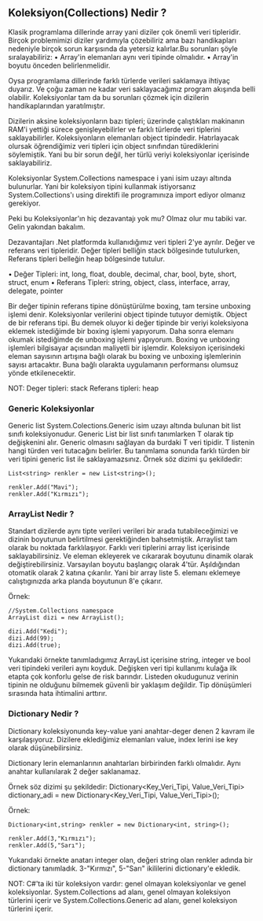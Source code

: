 ## Koleksiyon(Collections) Nedir ? 
Klasik programlama dillerinde array yani diziler çok önemli veri tipleridir. Birçok problemimizi diziler yardımıyla çözebiliriz ama bazı handikapları nedeniyle birçok sorun karşısında da yetersiz kalırlar.Bu sorunları şöyle sıralayabiliriz:
•	Array'in elemanları aynı veri tipinde olmalıdır.
•	Array'in boyutu önceden belirlenmelidir.

Oysa programlama dillerinde farklı türlerde verileri saklamaya ihtiyaç duyarız. Ve çoğu zaman ne kadar veri saklayacağımız program akışında belli olabilir. Koleksiyonlar tam da bu sorunları çözmek için dizilerin handikaplarından yaratılmıştır.

Dizilerin aksine koleksiyonların bazı tipleri; üzerinde çalıştıkları makinanın RAM'i yettiği sürece genişleyebilirler ve farklı türlerde veri tiplerini saklayabilirler.
Koleksiyonların elemanları object tipindedir. Hatırlayacak olursak öğrendiğimiz veri tipleri için object sınıfından türediklerini söylemiştik. Yani bu bir sorun değil, her türlü veriyi koleksiyonlar içerisinde saklayabiliriz.

Koleksiyonlar System.Collections namespace i yani isim uzayı altında bulunurlar. Yani bir koleksiyon tipini kullanmak istiyorsanız System.Collections'ı using direktifi ile programınıza import ediyor olmanız gerekiyor.

Peki bu Koleksiyonlar'ın hiç dezavantajı yok mu? Olmaz olur mu tabiki var. Gelin yakından bakalım.

Dezavantajları
.Net platformda kullanıdığımız veri tipleri 2'ye ayrılır. Değer ve referans veri tipleridir. Değer tipleri belliğin stack bölgesinde tutulurken, Referans tipleri belleğin heap bölgesinde tutulur.

•	Değer Tipleri: int, long, float, double, decimal, char, bool, byte, short, struct, enum
•	Referans Tipleri: string, object, class, interface, array, delegate, pointer

Bir değer tipinin referans tipine dönüştürülme boxing, tam tersine unboxing işlemi denir.
Koleksiyonlar verilerini object tipinde tutuyor demiştik. Object de bir referans tipi. Bu demek oluyor ki değer tipinde bir veriyi koleksiyona eklemek istediğimde bir boxing işlemi yapıyorum. Daha sonra elemanı okumak istediğimde de unboxing işlemi yapıyorum. Boxing ve unboxing işlemleri bilgisayar açısından maliyetli bir işlemdir. Koleksiyon içerisindeki eleman sayısının artışına bağlı olarak bu boxing ve unboxing işlemlerinin sayısı artacaktır. Buna bağlı olarakta uygulamanın performansı olumsuz yönde etkilenecektir.

NOT:
Deger tipleri: stack
Referans tipleri: heap


### Generic Koleksiyonlar 
Generic list System.Colections.Generic isim uzayı altında bulunan bit list sınıfı koleksiyonudur. Generic List bir list sınıfı tanımlarken T olarak tip değişkenini alır. Generic olmasını sağlayan da burdaki T veri tipidir. T listenin hangi türden veri tutacağını belirler. Bu tanımlama sonunda farklı türden bir veri tipini generic list ile saklayamazsınız.
Örnek söz dizimi şu şekildedir:
```
List<string> renkler = new List<string>();

renkler.Add("Mavi");
renkler.Add("Kırmızı");
```

### ArrayList Nedir ?  
Standart dizilerde aynı tipte verileri verileri bir arada tutabileceğimizi ve dizinin boyutunun belirtilmesi gerektiğinden bahsetmiştik. Arraylist tam olarak bu noktada farklılaşıyor. Farklı veri tiplerini array list içerisinde saklayabilirsiniz. Ve eleman ekleyerek ve cıkararak boyutunu dinamik olarak değiştirebilirsiniz.
Varsayılan boyutu başlangıç olarak 4'tür. Aşıldığından otomatik olarak 2 katına çıkarılır. Yani bir array liste 5. elemanı eklemeye calıştıgınızda arka planda boyutunun 8'e çıkarır.

Örnek:
```
//System.Collections namespace
ArrayList dizi = new ArrayList();

dizi.Add("Kedi");
dizi.Add(99);
dizi.Add(true);
```
Yukarıdaki örnekte tanımladıgımız ArrayList içerisine string, integer ve bool veri tipindeki verileri aynı koyduk.
Değişken veri tipi kullanımı kulağa ilk etapta çok konforlu gelse de risk barındır. Listeden okudugunuz verinin tipinin ne olduğunu bilmemek güvenli bir yaklaşım değildir. Tip dönüşümleri sırasında hata ihtimalini arttırır.       


### Dictionary Nedir ?
Dictionary koleksiyonunda key-value yani anahtar-deger denen 2 kavram ile karşılaşıyoruz. Dizilere eklediğimiz elemanları value, index lerini ise key olarak düşünebilirsiniz.

Dictionary lerin elemanlarının anahtarları birbirinden farklı olmalıdır. Aynı anahtar kullanılarak 2 değer saklanamaz.

Örnek söz dizimi şu şekildedir:
Dictionary<Key_Veri_Tipi, Value_Veri_Tipi> dictionary_adi = new Dictionary<Key_Veri_Tipi, Value_Veri_Tipi>();

Örnek:
```
Dictionary<int,string> renkler = new Dictionary<int, string>();

renkler.Add(3,"Kırmızı");
renkler.Add(5,"Sarı");
```
Yukarıdaki örnekte anatarı integer olan, değeri string olan renkler adında bir dictionary tanımladık. 3-"Kırmızı", 5-"Sarı" ikililerini dictionary'e ekledik.

NOT:
C#'ta iki tür koleksiyon vardır: genel olmayan koleksiyonlar ve genel koleksiyonlar.
System.Collections ad alanı, genel olmayan koleksiyon türlerini içerir ve System.Collections.Generic ad alanı, genel koleksiyon türlerini içerir.

